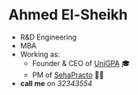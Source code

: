 # Ahmed El-Sheikh
- R&D Engineering
- MBA
- Working as:
  - Founder & CEO of [UniGPA](http://unigpa.com) 🎓
  - PM of [SehaPracto](http://sehapracto.com) 👨‍⚕️
- **call me** on _32343554_
